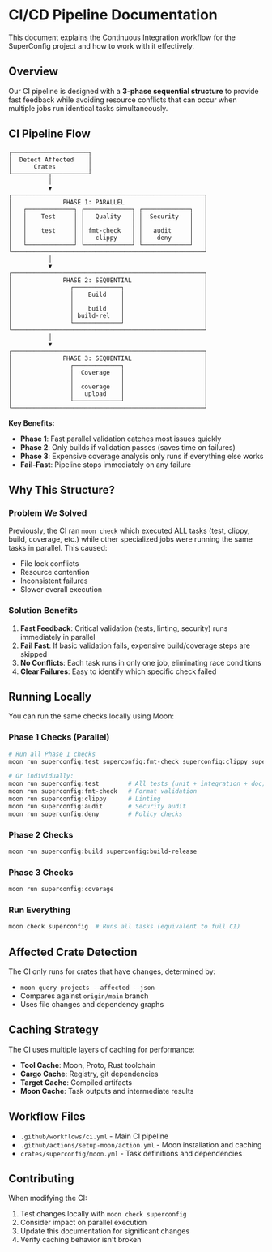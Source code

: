 # CI/CD Pipeline Documentation

This document explains the Continuous Integration workflow for the SuperConfig project and how to work with it effectively.

## Overview

Our CI pipeline is designed with a **3-phase sequential structure** to provide fast feedback while avoiding resource conflicts that can occur when multiple jobs run identical tasks simultaneously.

## CI Pipeline Flow

```
┌─────────────────────┐
│  Detect Affected    │
│      Crates         │
└──────────┬──────────┘
           │
           ▼
┌─────────────────────────────────────────────────────┐
│              PHASE 1: PARALLEL                      │
│   ┌─────────────┐ ┌─────────────┐ ┌─────────────┐   │
│   │    Test     │ │   Quality   │ │  Security   │   │
│   │             │ │             │ │             │   │
│   │    test     │ │ fmt-check   │ │   audit     │   │
│   │             │ │   clippy    │ │    deny     │   │
│   └─────────────┘ └─────────────┘ └─────────────┘   │
└─────────────────────────────────────────────────────┘
           │
           ▼
┌─────────────────────────────────────────────────────┐
│              PHASE 2: SEQUENTIAL                    │
│                ┌─────────────┐                      │
│                │    Build    │                      │
│                │             │                      │
│                │    build    │                      │
│                │ build-rel   │                      │
│                └─────────────┘                      │
└─────────────────────────────────────────────────────┘
           │
           ▼
┌─────────────────────────────────────────────────────┐
│              PHASE 3: SEQUENTIAL                    │
│                ┌─────────────┐                      │
│                │  Coverage   │                      │
│                │             │                      │
│                │  coverage   │                      │
│                │   upload    │                      │
│                └─────────────┘                      │
└─────────────────────────────────────────────────────┘
```

**Key Benefits:**
- **Phase 1**: Fast parallel validation catches most issues quickly
- **Phase 2**: Only builds if validation passes (saves time on failures)  
- **Phase 3**: Expensive coverage analysis only runs if everything else works
- **Fail-Fast**: Pipeline stops immediately on any failure

## Why This Structure?

### Problem We Solved
Previously, the CI ran `moon check` which executed ALL tasks (test, clippy, build, coverage, etc.) while other specialized jobs were running the same tasks in parallel. This caused:
- File lock conflicts
- Resource contention  
- Inconsistent failures
- Slower overall execution

### Solution Benefits
1. **Fast Feedback**: Critical validation (tests, linting, security) runs immediately in parallel
2. **Fail Fast**: If basic validation fails, expensive build/coverage steps are skipped
3. **No Conflicts**: Each task runs in only one job, eliminating race conditions
4. **Clear Failures**: Easy to identify which specific check failed

## Running Locally

You can run the same checks locally using Moon:

### Phase 1 Checks (Parallel)
```bash
# Run all Phase 1 checks
moon run superconfig:test superconfig:fmt-check superconfig:clippy superconfig:audit superconfig:deny

# Or individually:
moon run superconfig:test        # All tests (unit + integration + doc)
moon run superconfig:fmt-check   # Format validation
moon run superconfig:clippy      # Linting
moon run superconfig:audit       # Security audit
moon run superconfig:deny        # Policy checks
```

### Phase 2 Checks
```bash
moon run superconfig:build superconfig:build-release
```

### Phase 3 Checks  
```bash
moon run superconfig:coverage
```

### Run Everything
```bash
moon check superconfig  # Runs all tasks (equivalent to full CI)
```

## Affected Crate Detection

The CI only runs for crates that have changes, determined by:
- `moon query projects --affected --json` 
- Compares against `origin/main` branch
- Uses file changes and dependency graphs

## Caching Strategy

The CI uses multiple layers of caching for performance:
- **Tool Cache**: Moon, Proto, Rust toolchain
- **Cargo Cache**: Registry, git dependencies  
- **Target Cache**: Compiled artifacts
- **Moon Cache**: Task outputs and intermediate results


## Workflow Files

- `.github/workflows/ci.yml` - Main CI pipeline
- `.github/actions/setup-moon/action.yml` - Moon installation and caching
- `crates/superconfig/moon.yml` - Task definitions and dependencies

## Contributing

When modifying the CI:
1. Test changes locally with `moon check superconfig`
2. Consider impact on parallel execution
3. Update this documentation for significant changes
4. Verify caching behavior isn't broken
